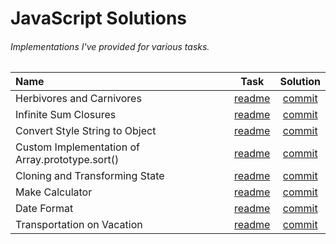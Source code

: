 # JavaScript Solutions
###### Implementations I've provided for various tasks.

| Name | Task  | Solution |
| :--- | :---: | :---:    |
| Herbivores and Сarnivores | [readme](https://github.com/TykhonKozachenko/herbivores-and-carnivores/blob/develop/readme.md) | [commit](https://github.com/TykhonKozachenko/herbivores-and-carnivores/commit/36fcd6fb57014592ca8bd0f874c985d7da65ae12) |
| Infinite Sum Closures | [readme](https://github.com/TykhonKozachenko/infinite-sum-closures/blob/develop/readme.md) | [commit](https://github.com/TykhonKozachenko/infinite-sum-closures/commit/6b88aae59490b23b3135241fb535d48127e0719c) |
| Convert Style String to Object | [readme](https://github.com/TykhonKozachenko/style-to-object/blob/develop/readme.md) | [commit](https://github.com/TykhonKozachenko/style-to-object/commit/8a77450d75da209f601e983b6d90b205ad20bc23) |
| Custom Implementation of Array.prototype.sort() | [readme](https://github.com/TykhonKozachenko/array-sort-method/blob/develop/readme.md) | [commit](https://github.com/TykhonKozachenko/array-sort-method/commit/0ad7815fc270ffee40c2b70b9bbd5db82c6ee9aa) |
| Cloning and Transforming State | [readme](https://github.com/TykhonKozachenko/stateful-clones/blob/develop/readme.md) | [commit](https://github.com/TykhonKozachenko/stateful-clones/commit/83afcaa5bacced86c0d5aeede7b42e3e285a4846) |
| Make Calculator | [readme](https://github.com/TykhonKozachenko/calculator/blob/develop/readme.md) | [commit](https://github.com/TykhonKozachenko/calculator/commit/2750b59ed6516ada9e4b7174e230169c75a1f408) |
| Date Format | [readme](https://github.com/TykhonKozachenko/format-date/blob/develop/readme.md) | [commit](https://github.com/TykhonKozachenko/format-date/commit/fcad1c43059ce41563139565412d1acc4bc46d6a) |
| Transportation on Vacation | [readme](https://github.com/TykhonKozachenko/transportation-on-vacation/blob/develop/readme.md) | [commit](https://github.com/TykhonKozachenko/transportation-on-vacation/commit/2145c0c3a27d7eaa15d1847a763329db61563428) |
